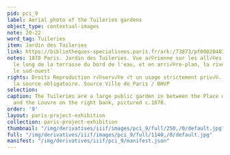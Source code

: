 ```yaml
---
pid: pci_9
label: Aerial photo of the Tuileries gardens
object_type: contextual-images
note: 20-22
word_tag: Tuileries
item: Jardin des Tuileries
link: https://bibliotheques-specialisees.paris.fr/ark:/73873/pf0002048382
notes: 1878 Paris. Jardin des Tuileries. Vue a√©rienne sur les all√©es du bassin,
  le long de la terrasse du bord de l'eau, et en arri√®re-plan, la rive gauche vers
  le sud-ouest`
rights: Droits Reproduction r√©serv√©e √† un usage strictement priv√©. Mention de
  la source obligatoire. Source Ville de Paris / BHVP
selection: 
caption: The Tuileries are a large public garden in between the Place de la Concorde
  and the Louvre on the right bank, pictured c.1878.
order: '9'
layout: paris-project-exhibition
collection: paris-project-exhibition
thumbnail: "/img/derivatives/iiif/images/pci_9/full/250,/0/default.jpg"
full: "/img/derivatives/iiif/images/pci_9/full/1140,/0/default.jpg"
manifest: "/img/derivatives/iiif/pci_9/manifest.json"
---
```

